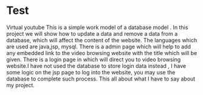 # Test
Virtual youtube
This is a simple work model of a database model . In this project we will show how to update a data and 
remove a data from a database, which will affect the content of the website.
The languages which are used are java,jsp, mysql.
There is a admin page which will help to add any embedded link to the video browsing website with the title which will be given.
There is a login page in which will direct you to video browsing website.I have not used the database to store login data instead ,
I have some logic on the jsp page to log into the website, you may use the database to complete such process.
This all about what I have to say about my project.

